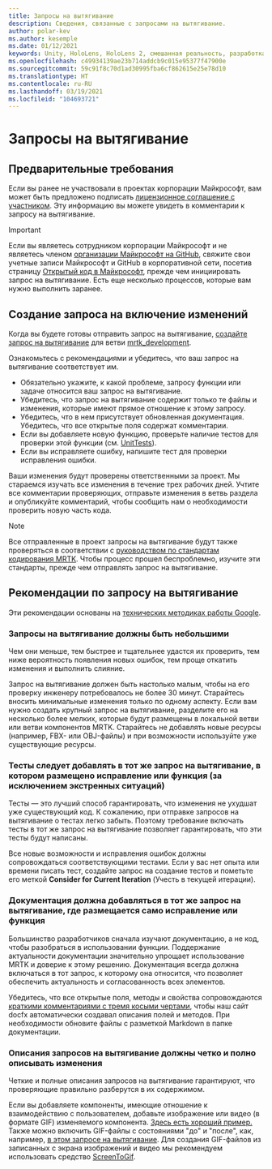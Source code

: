 ```yaml
---
title: Запросы на вытягивание
description: Сведения, связанные с запросами на вытягивание.
author: polar-kev
ms.author: kesemple
ms.date: 01/12/2021
keywords: Unity, HoloLens, HoloLens 2, смешанная реальность, разработка, MRTK, запрос на вытягивание
ms.openlocfilehash: c49934139ae23b714addcb9c015e95377f47900e
ms.sourcegitcommit: 59c91f8c70d1ad30995fba6cf862615e25e78d10
ms.translationtype: HT
ms.contentlocale: ru-RU
ms.lasthandoff: 03/19/2021
ms.locfileid: "104693721"
---
```

# <a name="pull-requests"></a>Запросы на вытягивание

## <a name="prerequisites"></a>Предварительные требования

Если вы ранее не участвовали в проектах корпорации Майкрософт, вам может быть предложено подписать [лицензионное соглашение с участником](https://cla.microsoft.com/).
Эту информацию вы можете увидеть в комментарии к запросу на вытягивание.

> [!IMPORTANT]
> Если вы являетесь сотрудником корпорации Майкрософт и не являетесь членом [организации Майкрософт на GitHub](https://github.com/Microsoft), свяжите свои учетные записи Майкрософт и GitHub в корпоративной сети, посетив страницу [Открытый код в Майкрософт](https://opensource.microsoft.com/), прежде чем инициировать запрос на вытягивание. Есть еще несколько процессов, которые вам нужно выполнить заранее.

## <a name="creating-a-pull-request"></a>Создание запроса на включение изменений

Когда вы будете готовы отправить запрос на вытягивание, [создайте запрос на вытягивание](https://github.com/microsoft/MixedRealityToolkit-Unity/compare/mrtk_development...mrtk_development?expand=1) для ветви [mrtk_development](https://github.com/microsoft/mixedrealitytoolkit-unity/tree/mrtk_development).

Ознакомьтесь с рекомендациями и убедитесь, что ваш запрос на вытягивание соответствует им.

* Обязательно укажите, к какой проблеме, запросу функции или задаче относится ваш запрос на вытягивание.
* Убедитесь, что запрос на вытягивание содержит только те файлы и изменения, которые имеют прямое отношение к этому запросу.
* Убедитесь, что в нем присутствует обновленная документация. Убедитесь, что все открытые поля содержат комментарии.
* Если вы добавляете новую функцию, проверьте наличие тестов для проверки этой функции (см. [UnitTests](../contributing/unit-tests.md)).
* Если вы исправляете ошибку, напишите тест для проверки исправления ошибки.

Ваши изменения будут проверены ответственными за проект. Мы стараемся изучать все изменения в течение трех рабочих дней. Учтите все комментарии проверяющих, отправьте изменения в ветвь раздела и опубликуйте комментарий, чтобы сообщить нам о необходимости проверить новую часть кода.

> [!NOTE]
> Все отправленные в проект запросы на вытягивание будут также проверяться в соответствии с [руководством по стандартам кодирования MRTK](../contributing/coding-guidelines.md). Чтобы процесс прошел беспроблемно, изучите эти стандарты, прежде чем отправлять запрос на вытягивание.

## <a name="pull-request-guidelines"></a>Рекомендации по запросу на вытягивание

Эти рекомендации основаны на [технических методиках работы Google](https://google.github.io/eng-practices/review/developer/small-cls.html).

### <a name="keep-pull-requests-small"></a>Запросы на вытягивание должны быть небольшими

Чем они меньше, тем быстрее и тщательнее удастся их проверить, тем ниже вероятность появления новых ошибок, тем проще откатить изменения и выполнить слияние.

Запрос на вытягивание должен быть настолько малым, чтобы на его проверку инженеру потребовалось не более 30 минут. Старайтесь вносить минимальные изменения только по одному аспекту. Если вам нужно создать крупный запрос на вытягивание, разделите его на несколько более мелких, которые будут размещены в локальной ветви или ветви компонентов MRTK. Старайтесь не добавлять новые ресурсы (например, FBX- или OBJ-файлы) и при возможности используйте уже существующие ресурсы.

### <a name="tests-should-be-added-in-the-same-pr-as-your-fix--feature-except-for-emergencies"></a>Тесты следует добавлять в тот же запрос на вытягивание, в котором размещено исправление или функция (за исключением экстренных ситуаций)

Тесты — это лучший способ гарантировать, что изменения не ухудшат уже существующий код. К сожалению, при отправке запросов на вытягивание о тестах легко забыть. Поэтому требование включать тесты в тот же запрос на вытягивание позволяет гарантировать, что эти тесты будут написаны.

Все новые возможности и исправления ошибок должны сопровождаться соответствующими тестами. Если у вас нет опыта или времени писать тест, создайте запрос на создание тестов и пометьте его меткой **Consider for Current Iteration** (Учесть в текущей итерации).

### <a name="documentation-should-be-added-in-the-same-pull-request-as-a-fix--feature"></a>Документация должна добавляться в тот же запрос на вытягивание, где размещается само исправление или функция

Большинство разработчиков сначала изучают документацию, а не код, чтобы разобраться в использовании функции. Поддержание актуальности документации значительно упрощает использование MRTK и доверие к этому решению.  Документация всегда должна включаться в тот запрос, к которому она относится, что позволяет обеспечить актуальность и согласованность всех элементов.

Убедитесь, что все открытые поля, методы и свойства сопровождаются [краткими комментариями с тремя косыми чертами](https://dotnet.github.io/docfx/spec/triple_slash_comments_spec.html), чтобы наш сайт docfx автоматически создавал описания полей и методов. При необходимости обновите файлы с разметкой Markdown в папке документации.

### <a name="pull-request-descriptions-should-clearly-and-completely-describe-changes"></a>Описания запросов на вытягивание должны четко и полно описывать изменения

Четкие и полные описания запросов на вытягивание гарантируют, что проверяющие правильно разберутся в их содержимом.

Если вы добавляете компоненты, имеющие отношение к взаимодействию с пользователем, добавьте изображение или видео (в формате GIF) изменяемого компонента. [Здесь есть хороший пример.](https://github.com/microsoft/MixedRealityToolkit-Unity/pull/4532) Также можно включить GIF-файлы с состояниями "до" и "после", как, например, [в этом запросе на вытягивание](https://github.com/microsoft/MixedRealityToolkit-Unity/pull/5896). Для создания GIF-файлов из записанных с экрана изображений и видео мы рекомендуем использовать средство [ScreenToGif](https://www.screentogif.com/).
